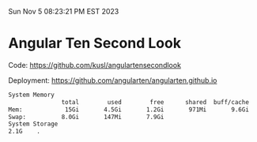 Sun Nov  5 08:23:21 PM EST 2023

# Angular Ten Second Look

Code: https://github.com/kusl/angulartensecondlook

Deployment: https://github.com/angularten/angularten.github.io

```bash
System Memory
               total        used        free      shared  buff/cache   available
Mem:            15Gi       4.5Gi       1.2Gi       971Mi       9.6Gi       9.5Gi
Swap:          8.0Gi       147Mi       7.9Gi
System Storage
2.1G	.
```
